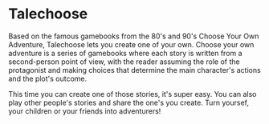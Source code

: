 # Talechoose

Based on the famous gamebooks from the 80's and 90's Choose Your Own Adventure, Talechoose lets you create one of your own. Choose your own adventure is a series of gamebooks where each story is written from a second-person point of view, with the reader assuming the role of the protagonist and making choices that determine the main character's actions and the plot's outcome.

This time you can create one of those stories, it's super easy. You can also play other people's stories and share the one's you create. Turn yoursef, your children or your friends into adventurers!

